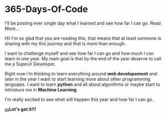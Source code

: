 # 365-Days-Of-Code
I'll be posting ever single day what I learned and see how far I can go. Read More...

Hi! I'm so glad that you are reading this, that means that at least someone is sharing with my this journey and that is more than enough.

I want to challenge myself and see how far I can go and how much I can learn in one year. My main goal is that by the end of the year deserve to call me a SuperJr Developer. 

Right now i'm thinking to learn everything around **web developement** and later in the year I want to start learning more about other programming languajes. I want to learn **python** and all about algorithms or maybe start to introduce me in **Machine Learning**. 

I'm really excited to see what will happen this year and how far I can go.

**¡¡¡Let's get it!!!**
